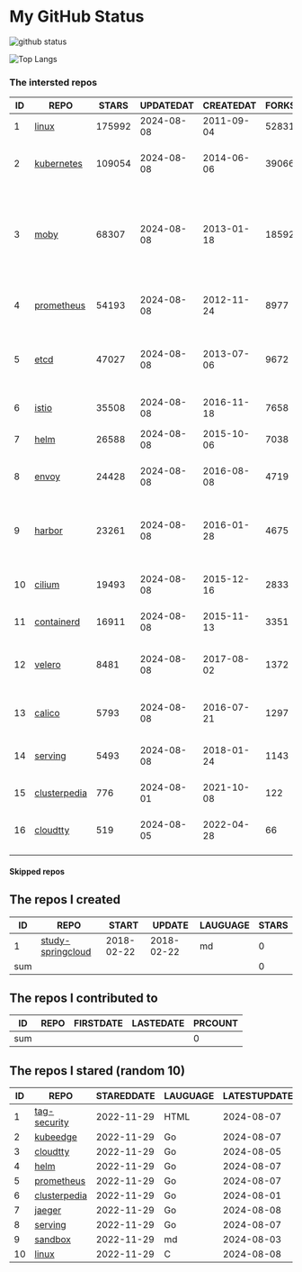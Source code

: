 # My GitHub Status

<img src="https://github-readme-stats-1.yihong0618.vercel.app/api?username=daoqingniu&show_icons=true&&&hide_title=true&count_private=true" alt="github status" />

![Top Langs](https://github-readme-stats-1.yihong0618.vercel.app/api/top-langs/?username=daoqingniu&layout=compact)

<!--START_SECTION:github_repos-->
### The intersted repos
| ID |                              REPO                               | STARS  | UPDATEDAT  | CREATEDAT  | FORKSCOUNT |                                                DESCRIPTIONS                                                |
|----|-----------------------------------------------------------------|--------|------------|------------|------------|------------------------------------------------------------------------------------------------------------|
|  1 | [linux](https://github.com/torvalds/linux)                      | 175992 | 2024-08-08 | 2011-09-04 |      52831 | Linux kernel source tree                                                                                   |
|  2 | [kubernetes](https://github.com/kubernetes/kubernetes)          | 109054 | 2024-08-08 | 2014-06-06 |      39066 | Production-Grade Container Scheduling and Management                                                       |
|  3 | [moby](https://github.com/moby/moby)                            |  68307 | 2024-08-08 | 2013-01-18 |      18592 | The Moby Project - a collaborative project for the container ecosystem to assemble container-based systems |
|  4 | [prometheus](https://github.com/prometheus/prometheus)          |  54193 | 2024-08-08 | 2012-11-24 |       8977 | The Prometheus monitoring system and time series database.                                                 |
|  5 | [etcd](https://github.com/etcd-io/etcd)                         |  47027 | 2024-08-08 | 2013-07-06 |       9672 | Distributed reliable key-value store for the most critical data of a distributed system                    |
|  6 | [istio](https://github.com/istio/istio)                         |  35508 | 2024-08-08 | 2016-11-18 |       7658 | Connect, secure, control, and observe services.                                                            |
|  7 | [helm](https://github.com/helm/helm)                            |  26588 | 2024-08-08 | 2015-10-06 |       7038 | The Kubernetes Package Manager                                                                             |
|  8 | [envoy](https://github.com/envoyproxy/envoy)                    |  24428 | 2024-08-08 | 2016-08-08 |       4719 | Cloud-native high-performance edge/middle/service proxy                                                    |
|  9 | [harbor](https://github.com/goharbor/harbor)                    |  23261 | 2024-08-08 | 2016-01-28 |       4675 | An open source trusted cloud native registry project that stores, signs, and scans content.                |
| 10 | [cilium](https://github.com/cilium/cilium)                      |  19493 | 2024-08-08 | 2015-12-16 |       2833 | eBPF-based Networking, Security, and Observability                                                         |
| 11 | [containerd](https://github.com/containerd/containerd)          |  16911 | 2024-08-08 | 2015-11-13 |       3351 | An open and reliable container runtime                                                                     |
| 12 | [velero](https://github.com/vmware-tanzu/velero)                |   8481 | 2024-08-08 | 2017-08-02 |       1372 | Backup and migrate Kubernetes applications and their persistent volumes                                    |
| 13 | [calico](https://github.com/projectcalico/calico)               |   5793 | 2024-08-08 | 2016-07-21 |       1297 | Cloud native networking and network security                                                               |
| 14 | [serving](https://github.com/knative/serving)                   |   5493 | 2024-08-08 | 2018-01-24 |       1143 | Kubernetes-based, scale-to-zero, request-driven compute                                                    |
| 15 | [clusterpedia](https://github.com/clusterpedia-io/clusterpedia) |    776 | 2024-08-01 | 2021-10-08 |        122 | The Encyclopedia of Kubernetes clusters                                                                    |
| 16 | [cloudtty](https://github.com/cloudtty/cloudtty)                |    519 | 2024-08-05 | 2022-04-28 |         66 | A Friendly Kubernetes CloudShell (Web Terminal) !                                                          |



#### Skipped repos
<!--END_SECTION:github_repos-->

<!--START_SECTION:my_github-->
## The repos I created
| ID  |                                 REPO                                 |   START    |   UPDATE   | LAUGUAGE | STARS |
|-----|----------------------------------------------------------------------|------------|------------|----------|-------|
|   1 | [study-springcloud](https://github.com/daoqingniu/study-springcloud) | 2018-02-22 | 2018-02-22 | md       |     0 |
| sum |                                                                      |            |            |          |     0 |

## The repos I contributed to
| ID  | REPO | FIRSTDATE | LASTEDATE | PRCOUNT |
|-----|------|-----------|-----------|---------|
| sum |      |           |           |       0 |

## The repos I stared (random 10)
| ID |                              REPO                               | STAREDDATE | LAUGUAGE | LATESTUPDATE |
|----|-----------------------------------------------------------------|------------|----------|--------------|
|  1 | [tag-security](https://github.com/cncf/tag-security)            | 2022-11-29 | HTML     | 2024-08-07   |
|  2 | [kubeedge](https://github.com/kubeedge/kubeedge)                | 2022-11-29 | Go       | 2024-08-07   |
|  3 | [cloudtty](https://github.com/cloudtty/cloudtty)                | 2022-11-29 | Go       | 2024-08-05   |
|  4 | [helm](https://github.com/helm/helm)                            | 2022-11-29 | Go       | 2024-08-07   |
|  5 | [prometheus](https://github.com/prometheus/prometheus)          | 2022-11-29 | Go       | 2024-08-07   |
|  6 | [clusterpedia](https://github.com/clusterpedia-io/clusterpedia) | 2022-11-29 | Go       | 2024-08-01   |
|  7 | [jaeger](https://github.com/jaegertracing/jaeger)               | 2022-11-29 | Go       | 2024-08-08   |
|  8 | [serving](https://github.com/knative/serving)                   | 2022-11-29 | Go       | 2024-08-07   |
|  9 | [sandbox](https://github.com/cncf/sandbox)                      | 2022-11-29 | md       | 2024-08-03   |
| 10 | [linux](https://github.com/torvalds/linux)                      | 2022-11-29 | C        | 2024-08-08   |

<!--END_SECTION:my_github-->
